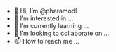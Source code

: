 - 👋 Hi, I’m @pharamodl
- 👀 I’m interested in ...
- 🌱 I’m currently learning ...
- 💞️ I’m looking to collaborate on ...
- 📫 How to reach me ...

<!---
pharamodl/pharamodl is a ✨ special ✨ repository because its `README.md` (this file) appears on your GitHub profile.
You can click the Preview link to take a look at your changes.
--->
